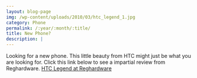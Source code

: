 ```yaml
---
layout: blog-page
img: /wp-content/uploads/2010/03/htc_legend_1.jpg
category: Phone
permalink: /:year/:month/:title/
title: New Phone?
description: |
---
```


Looking for a new phone. This little beauty from HTC might just be what you are looking for. Click this link below to see a impartial review from Reghardware. [HTC Legend at Reghardware](http://www.reghardware.co.uk/2010/03/23/review_phone_htc_legend/)